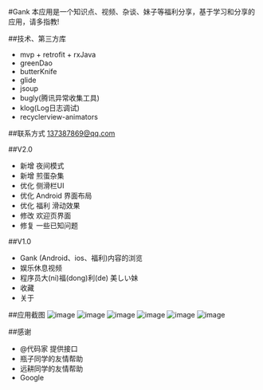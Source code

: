 #Gank
本应用是一个知识点、视频、杂谈、妹子等福利分享，基于学习和分享的应用，请多指教!

##技术、第三方库
* mvp + retrofit + rxJava
* greenDao
* butterKnife
* glide
* jsoup
* bugly(腾讯异常收集工具)
* klog(Log日志调试)
* recyclerview-animators

##联系方式
137387869@qq.com

##V2.0
* 新增 夜间模式
* 新增 煎蛋杂集
* 优化 侧滑栏UI
* 优化 Android 界面布局
* 优化 福利 滑动效果
* 修改 欢迎页界面
* 修复 一些已知问题

##V1.0
* Gank (Android、ios、福利)内容的浏览
* 娱乐休息视频
* 程序员大(ni)福(dong)利(de) 美しい妹
* 收藏
* 关于

##应用截图
![image](https://github.com/leftcoding/GankLy/raw/master/art/img_0.png)
![image](https://github.com/leftcoding/GankLy/raw/master/art/img_1.png)
![image](https://github.com/leftcoding/GankLy/raw/master/art/img_2.png)
![image](https://github.com/leftcoding/GankLy/raw/master/art/img_3.png)
![image](https://github.com/leftcoding/GankLy/raw/master/art/img_4.png)
![image](https://github.com/leftcoding/GankLy/raw/master/art/img_5.png)

##感谢
* @代码家 提供接口
* 瓶子同学的友情帮助
* 远耕同学的友情帮助
* Google
